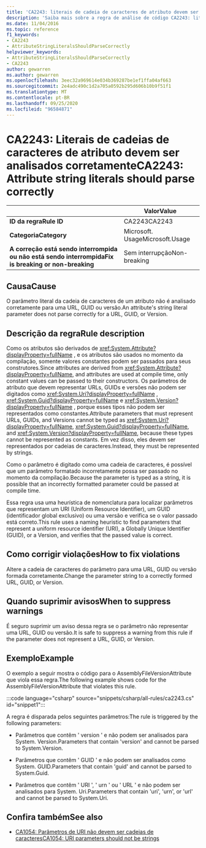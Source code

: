```yaml
---
title: 'CA2243: literais de cadeia de caracteres de atributo devem ser analisados corretamente (análise de código)'
description: 'Saiba mais sobre a regra de análise de código CA2243: literais de cadeia de caracteres de atributo devem analisar corretamente'
ms.date: 11/04/2016
ms.topic: reference
f1_keywords:
- CA2243
- AttributeStringLiteralsShouldParseCorrectly
helpviewer_keywords:
- AttributeStringLiteralsShouldParseCorrectly
- CA2243
author: gewarren
ms.author: gewarren
ms.openlocfilehash: 3eec32a969614e034b369287be1ef1ffa04af663
ms.sourcegitcommit: 2e4adc490c1d2a705a0592b295d606b10b9f51f1
ms.translationtype: MT
ms.contentlocale: pt-BR
ms.lasthandoff: 09/25/2020
ms.locfileid: "96584871"
---
```

# <a name="ca2243-attribute-string-literals-should-parse-correctly"></a><span data-ttu-id="5b322-103">CA2243: Literais de cadeias de caracteres de atributo devem ser analisados corretamente</span><span class="sxs-lookup"><span data-stu-id="5b322-103">CA2243: Attribute string literals should parse correctly</span></span>

| | <span data-ttu-id="5b322-104">Valor</span><span class="sxs-lookup"><span data-stu-id="5b322-104">Value</span></span> |
|-|-|
| <span data-ttu-id="5b322-105">**ID da regra**</span><span class="sxs-lookup"><span data-stu-id="5b322-105">**Rule ID**</span></span> |<span data-ttu-id="5b322-106">CA2243</span><span class="sxs-lookup"><span data-stu-id="5b322-106">CA2243</span></span>|
| <span data-ttu-id="5b322-107">**Categoria**</span><span class="sxs-lookup"><span data-stu-id="5b322-107">**Category**</span></span> |<span data-ttu-id="5b322-108">Microsoft. Usage</span><span class="sxs-lookup"><span data-stu-id="5b322-108">Microsoft.Usage</span></span>|
| <span data-ttu-id="5b322-109">**A correção está sendo interrompida ou não está sendo interrompida**</span><span class="sxs-lookup"><span data-stu-id="5b322-109">**Fix is breaking or non-breaking**</span></span> |<span data-ttu-id="5b322-110">Sem interrupção</span><span class="sxs-lookup"><span data-stu-id="5b322-110">Non-breaking</span></span>|

## <a name="cause"></a><span data-ttu-id="5b322-111">Causa</span><span class="sxs-lookup"><span data-stu-id="5b322-111">Cause</span></span>

<span data-ttu-id="5b322-112">O parâmetro literal da cadeia de caracteres de um atributo não é analisado corretamente para uma URL, GUID ou versão.</span><span class="sxs-lookup"><span data-stu-id="5b322-112">An attribute's string literal parameter does not parse correctly for a URL, GUID, or Version.</span></span>

## <a name="rule-description"></a><span data-ttu-id="5b322-113">Descrição da regra</span><span class="sxs-lookup"><span data-stu-id="5b322-113">Rule description</span></span>

<span data-ttu-id="5b322-114">Como os atributos são derivados de <xref:System.Attribute?displayProperty=fullName> , e os atributos são usados no momento da compilação, somente valores constantes podem ser passados para seus construtores.</span><span class="sxs-lookup"><span data-stu-id="5b322-114">Since attributes are derived from <xref:System.Attribute?displayProperty=fullName>, and attributes are used at compile time, only constant values can be passed to their constructors.</span></span> <span data-ttu-id="5b322-115">Os parâmetros de atributo que devem representar URLs, GUIDs e versões não podem ser digitados como <xref:System.Uri?displayProperty=fullName> , <xref:System.Guid?displayProperty=fullName> e <xref:System.Version?displayProperty=fullName> , porque esses tipos não podem ser representados como constantes.</span><span class="sxs-lookup"><span data-stu-id="5b322-115">Attribute parameters that must represent URLs, GUIDs, and Versions cannot be typed as <xref:System.Uri?displayProperty=fullName>, <xref:System.Guid?displayProperty=fullName>, and <xref:System.Version?displayProperty=fullName>, because these types cannot be represented as constants.</span></span> <span data-ttu-id="5b322-116">Em vez disso, eles devem ser representados por cadeias de caracteres.</span><span class="sxs-lookup"><span data-stu-id="5b322-116">Instead, they must be represented by strings.</span></span>

<span data-ttu-id="5b322-117">Como o parâmetro é digitado como uma cadeia de caracteres, é possível que um parâmetro formatado incorretamente possa ser passado no momento da compilação.</span><span class="sxs-lookup"><span data-stu-id="5b322-117">Because the parameter is typed as a string, it is possible that an incorrectly formatted parameter could be passed at compile time.</span></span>

<span data-ttu-id="5b322-118">Essa regra usa uma heurística de nomenclatura para localizar parâmetros que representam um URI (Uniform Resource Identifier), um GUID (identificador global exclusivo) ou uma versão e verifica se o valor passado está correto.</span><span class="sxs-lookup"><span data-stu-id="5b322-118">This rule uses a naming heuristic to find parameters that represent a uniform resource identifier (URI), a Globally Unique Identifier (GUID), or a Version, and verifies that the passed value is correct.</span></span>

## <a name="how-to-fix-violations"></a><span data-ttu-id="5b322-119">Como corrigir violações</span><span class="sxs-lookup"><span data-stu-id="5b322-119">How to fix violations</span></span>

<span data-ttu-id="5b322-120">Altere a cadeia de caracteres do parâmetro para uma URL, GUID ou versão formada corretamente.</span><span class="sxs-lookup"><span data-stu-id="5b322-120">Change the parameter string to a correctly formed URL, GUID, or Version.</span></span>

## <a name="when-to-suppress-warnings"></a><span data-ttu-id="5b322-121">Quando suprimir avisos</span><span class="sxs-lookup"><span data-stu-id="5b322-121">When to suppress warnings</span></span>

<span data-ttu-id="5b322-122">É seguro suprimir um aviso dessa regra se o parâmetro não representar uma URL, GUID ou versão.</span><span class="sxs-lookup"><span data-stu-id="5b322-122">It is safe to suppress a warning from this rule if the parameter does not represent a URL, GUID, or Version.</span></span>

## <a name="example"></a><span data-ttu-id="5b322-123">Exemplo</span><span class="sxs-lookup"><span data-stu-id="5b322-123">Example</span></span>

<span data-ttu-id="5b322-124">O exemplo a seguir mostra o código para o AssemblyFileVersionAttribute que viola essa regra.</span><span class="sxs-lookup"><span data-stu-id="5b322-124">The following example shows code for the AssemblyFileVersionAttribute that violates this rule.</span></span>

:::code language="csharp" source="snippets/csharp/all-rules/ca2243.cs" id="snippet1":::

<span data-ttu-id="5b322-125">A regra é disparada pelos seguintes parâmetros:</span><span class="sxs-lookup"><span data-stu-id="5b322-125">The rule is triggered by the following parameters:</span></span>

- <span data-ttu-id="5b322-126">Parâmetros que contêm ' version ' e não podem ser analisados para System. Version.</span><span class="sxs-lookup"><span data-stu-id="5b322-126">Parameters that contain 'version' and cannot be parsed to System.Version.</span></span>

- <span data-ttu-id="5b322-127">Parâmetros que contêm ' GUID ' e não podem ser analisados como System. GUID.</span><span class="sxs-lookup"><span data-stu-id="5b322-127">Parameters that contain 'guid' and cannot be parsed to System.Guid.</span></span>

- <span data-ttu-id="5b322-128">Parâmetros que contêm ' URI ', ' urn ' ou ' URL ' e não podem ser analisados para System. Uri.</span><span class="sxs-lookup"><span data-stu-id="5b322-128">Parameters that contain 'uri', 'urn', or 'url' and cannot be parsed to System.Uri.</span></span>

## <a name="see-also"></a><span data-ttu-id="5b322-129">Confira também</span><span class="sxs-lookup"><span data-stu-id="5b322-129">See also</span></span>

- [<span data-ttu-id="5b322-130">CA1054: Parâmetros de URI não devem ser cadeias de caracteres</span><span class="sxs-lookup"><span data-stu-id="5b322-130">CA1054: URI parameters should not be strings</span></span>](ca1054.md)

